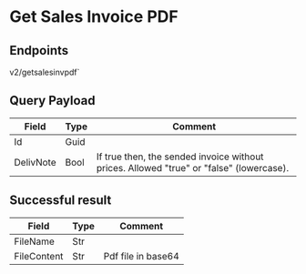 # Get Sales Invoice PDF

## Endpoints

<!--@include: @/dist/md/api_url.md-->v2/getsalesinvpdf`

## Query Payload

|Field|Type|Comment|
|-----|----|-------|
|Id|Guid||
|DelivNote|Bool|If true then, the sended invoice without prices. Allowed "true" or "false" (lowercase).|

## Successful result

|Field|Type|Comment|
|-----|----|-------|
|FileName|Str||
|FileContent|Str|Pdf file in base64|